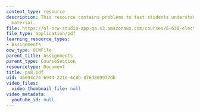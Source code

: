 ```yaml
---
content_type: resource
description: This resource contains problems to test students understanding of course
  material.
file: https://ol-ocw-studio-app-qa.s3.amazonaws.com/courses/6-630-electromagnetics-fall-2006/46694c746944221e4c8b876d869977db_ps8.pdf
file_type: application/pdf
learning_resource_types:
- Assignments
ocw_type: OCWFile
parent_title: Assignments
parent_type: CourseSection
resourcetype: Document
title: ps8.pdf
uid: 46694c74-6944-221e-4c8b-876d869977db
video_files:
  video_thumbnail_file: null
video_metadata:
  youtube_id: null
---
```

